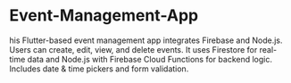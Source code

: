 # Event-Management-App
his Flutter-based event management app integrates Firebase and Node.js. Users can create, edit, view, and delete events. It uses Firestore for real-time data and Node.js with Firebase Cloud Functions for backend logic. Includes date &amp; time pickers and form validation.
